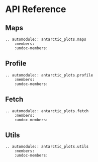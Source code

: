 # API Reference

## Maps

```{eval-rst}
.. automodule:: antarctic_plots.maps
    :members:
    :undoc-members:
```

## Profile

```{eval-rst}
.. automodule:: antarctic_plots.profile
    :members:
    :undoc-members:
```

## Fetch

```{eval-rst}
.. automodule:: antarctic_plots.fetch
    :members:
    :undoc-members:
```

## Utils

```{eval-rst}
.. automodule:: antarctic_plots.utils
    :members:
    :undoc-members:
```

<!-- .. API Reference
.. =============

.. Maps
.. --------
.. .. automodule:: antarctic_plots.maps
..     :members:
..     :undoc-members:

.. Profile
.. --------
.. .. automodule:: antarctic_plots.profile
..     :members:
..     :undoc-members:

.. Fetch
.. --------
.. .. automodule:: antarctic_plots.fetch
..     :members:
..     :undoc-members:

.. Utils
.. --------
.. .. automodule:: antarctic_plots.utils
..     :members:
..     :undoc-members: -->
